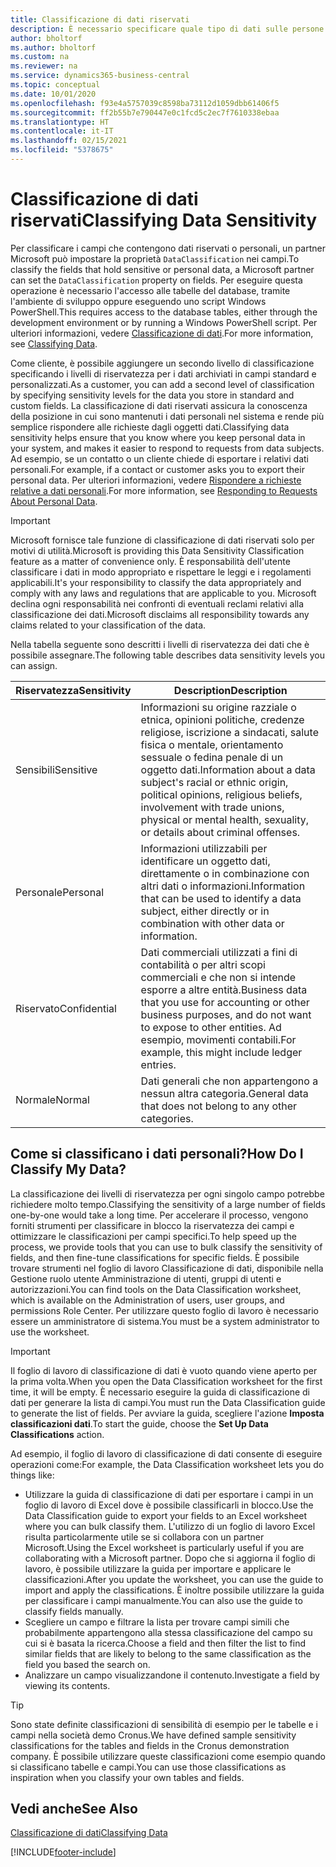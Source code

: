 ```yaml
---
title: Classificazione di dati riservati
description: È necessario specificare quale tipo di dati sulle persone memorizzare in modo da rispondere alle richieste dell'oggetto dati.
author: bholtorf
ms.author: bholtorf
ms.custom: na
ms.reviewer: na
ms.service: dynamics365-business-central
ms.topic: conceptual
ms.date: 10/01/2020
ms.openlocfilehash: f93e4a5757039c8598ba73112d1059dbb61406f5
ms.sourcegitcommit: ff2b55b7e790447e0c1fcd5c2ec7f7610338ebaa
ms.translationtype: HT
ms.contentlocale: it-IT
ms.lasthandoff: 02/15/2021
ms.locfileid: "5378675"
---
```

# <a name="classifying-data-sensitivity"></a><span data-ttu-id="b62e2-103">Classificazione di dati riservati</span><span class="sxs-lookup"><span data-stu-id="b62e2-103">Classifying Data Sensitivity</span></span>
<span data-ttu-id="b62e2-104">Per classificare i campi che contengono dati riservati o personali, un partner Microsoft può impostare la proprietà ```DataClassification``` nei campi.</span><span class="sxs-lookup"><span data-stu-id="b62e2-104">To classify the fields that hold sensitive or personal data, a Microsoft partner can set the ```DataClassification``` property on fields.</span></span> <span data-ttu-id="b62e2-105">Per eseguire questa operazione è necessario l'accesso alle tabelle del database, tramite l'ambiente di sviluppo oppure eseguendo uno script Windows PowerShell.</span><span class="sxs-lookup"><span data-stu-id="b62e2-105">This requires access to the database tables, either through the development environment or by running a Windows PowerShell script.</span></span> <span data-ttu-id="b62e2-106">Per ulteriori informazioni, vedere [Classificazione di dati](/dynamics365/business-central/dev-itpro/developer/devenv-classifying-data).</span><span class="sxs-lookup"><span data-stu-id="b62e2-106">For more information, see [Classifying Data](/dynamics365/business-central/dev-itpro/developer/devenv-classifying-data).</span></span>  

<span data-ttu-id="b62e2-107">Come cliente, è possibile aggiungere un secondo livello di classificazione specificando i livelli di riservatezza per i dati archiviati in campi standard e personalizzati.</span><span class="sxs-lookup"><span data-stu-id="b62e2-107">As a customer, you can add a second level of classification by specifying sensitivity levels for the data you store in standard and custom fields.</span></span> <span data-ttu-id="b62e2-108">La classificazione di dati riservati assicura la conoscenza della posizione in cui sono mantenuti i dati personali nel sistema e rende più semplice rispondere alle richieste dagli oggetti dati.</span><span class="sxs-lookup"><span data-stu-id="b62e2-108">Classifying data sensitivity helps ensure that you know where you keep personal data in your system, and makes it easier to respond to requests from data subjects.</span></span> <span data-ttu-id="b62e2-109">Ad esempio, se un contatto o un cliente chiede di esportare i relativi dati personali.</span><span class="sxs-lookup"><span data-stu-id="b62e2-109">For example, if a contact or customer asks you to export their personal data.</span></span> <span data-ttu-id="b62e2-110">Per ulteriori informazioni, vedere [Rispondere a richieste relative a dati personali](admin-responding-to-requests-about-personal-data.md).</span><span class="sxs-lookup"><span data-stu-id="b62e2-110">For more information, see [Responding to Requests About Personal Data](admin-responding-to-requests-about-personal-data.md).</span></span>

> [!Important]
> <span data-ttu-id="b62e2-111">Microsoft fornisce tale funzione di classificazione di dati riservati solo per motivi di utilità.</span><span class="sxs-lookup"><span data-stu-id="b62e2-111">Microsoft is providing this Data Sensitivity Classification feature as a matter of convenience only.</span></span> <span data-ttu-id="b62e2-112">È responsabilità dell'utente classificare i dati in modo appropriato e rispettare le leggi e i regolamenti applicabili.</span><span class="sxs-lookup"><span data-stu-id="b62e2-112">It's your responsibility to classify the data appropriately and comply with any laws and regulations that are applicable to you.</span></span> <span data-ttu-id="b62e2-113">Microsoft declina ogni responsabilità nei confronti di eventuali reclami relativi alla classificazione dei dati.</span><span class="sxs-lookup"><span data-stu-id="b62e2-113">Microsoft disclaims all responsibility towards any claims related to your classification of the data.</span></span>  

<span data-ttu-id="b62e2-114">Nella tabella seguente sono descritti i livelli di riservatezza dei dati che è possibile assegnare.</span><span class="sxs-lookup"><span data-stu-id="b62e2-114">The following table describes data sensitivity levels you can assign.</span></span>

|<span data-ttu-id="b62e2-115">Riservatezza</span><span class="sxs-lookup"><span data-stu-id="b62e2-115">Sensitivity</span></span>|<span data-ttu-id="b62e2-116">Description</span><span class="sxs-lookup"><span data-stu-id="b62e2-116">Description</span></span>|
|----|----|
|<span data-ttu-id="b62e2-117">Sensibili</span><span class="sxs-lookup"><span data-stu-id="b62e2-117">Sensitive</span></span> | <span data-ttu-id="b62e2-118">Informazioni su origine razziale o etnica, opinioni politiche, credenze religiose, iscrizione a sindacati, salute fisica o mentale, orientamento sessuale o fedina penale di un oggetto dati.</span><span class="sxs-lookup"><span data-stu-id="b62e2-118">Information about a data subject's racial or ethnic origin, political opinions, religious beliefs, involvement with trade unions, physical or mental health, sexuality, or details about criminal offenses.</span></span> |
|<span data-ttu-id="b62e2-119">Personale</span><span class="sxs-lookup"><span data-stu-id="b62e2-119">Personal</span></span> | <span data-ttu-id="b62e2-120">Informazioni utilizzabili per identificare un oggetto dati, direttamente o in combinazione con altri dati o informazioni.</span><span class="sxs-lookup"><span data-stu-id="b62e2-120">Information that can be used to identify a data subject, either directly or in combination with other data or information.</span></span>|
|<span data-ttu-id="b62e2-121">Riservato</span><span class="sxs-lookup"><span data-stu-id="b62e2-121">Confidential</span></span> | <span data-ttu-id="b62e2-122">Dati commerciali utilizzati a fini di contabilità o per altri scopi commerciali e che non si intende esporre a altre entità.</span><span class="sxs-lookup"><span data-stu-id="b62e2-122">Business data that you use for accounting or other business purposes, and do not want to expose to other entities.</span></span> <span data-ttu-id="b62e2-123">Ad esempio, movimenti contabili.</span><span class="sxs-lookup"><span data-stu-id="b62e2-123">For example, this might include ledger entries.</span></span>|
|<span data-ttu-id="b62e2-124">Normale</span><span class="sxs-lookup"><span data-stu-id="b62e2-124">Normal</span></span> | <span data-ttu-id="b62e2-125">Dati generali che non appartengono a nessun altra categoria.</span><span class="sxs-lookup"><span data-stu-id="b62e2-125">General data that does not belong to any other categories.</span></span>|

## <a name="how-do-i-classify-my-data"></a><span data-ttu-id="b62e2-126">Come si classificano i dati personali?</span><span class="sxs-lookup"><span data-stu-id="b62e2-126">How Do I Classify My Data?</span></span>
<span data-ttu-id="b62e2-127">La classificazione dei livelli di riservatezza per ogni singolo campo potrebbe richiedere molto tempo.</span><span class="sxs-lookup"><span data-stu-id="b62e2-127">Classifying the sensitivity of a large number of fields one-by-one would take a long time.</span></span> <span data-ttu-id="b62e2-128">Per accelerare il processo, vengono forniti strumenti per classificare in blocco la riservatezza dei campi e ottimizzare le classificazioni per campi specifici.</span><span class="sxs-lookup"><span data-stu-id="b62e2-128">To help speed up the process, we provide tools that you can use to bulk classify the sensitivity of fields, and then fine-tune classifications for specific fields.</span></span> <span data-ttu-id="b62e2-129">È possibile trovare strumenti nel foglio di lavoro Classificazione di dati, disponibile nella Gestione ruolo utente Amministrazione di utenti, gruppi di utenti e autorizzazioni.</span><span class="sxs-lookup"><span data-stu-id="b62e2-129">You can find tools on the Data Classification worksheet, which is available on the Administration of users, user groups, and permissions Role Center.</span></span> <span data-ttu-id="b62e2-130">Per utilizzare questo foglio di lavoro è necessario essere un amministratore di sistema.</span><span class="sxs-lookup"><span data-stu-id="b62e2-130">You must be a system administrator to use the worksheet.</span></span>

> [!Important]
> <span data-ttu-id="b62e2-131">Il foglio di lavoro di classificazione di dati è vuoto quando viene aperto per la prima volta.</span><span class="sxs-lookup"><span data-stu-id="b62e2-131">When you open the Data Classification worksheet for the first time, it will be empty.</span></span> <span data-ttu-id="b62e2-132">È necessario eseguire la guida di classificazione di dati per generare la lista di campi.</span><span class="sxs-lookup"><span data-stu-id="b62e2-132">You must run the Data Classification guide to generate the list of fields.</span></span> <span data-ttu-id="b62e2-133">Per avviare la guida, scegliere l'azione **Imposta classificazioni dati**.</span><span class="sxs-lookup"><span data-stu-id="b62e2-133">To start the guide, choose the **Set Up Data Classifications** action.</span></span>

<span data-ttu-id="b62e2-134">Ad esempio, il foglio di lavoro di classificazione di dati consente di eseguire operazioni come:</span><span class="sxs-lookup"><span data-stu-id="b62e2-134">For example, the Data Classification worksheet lets you do things like:</span></span>  

* <span data-ttu-id="b62e2-135">Utilizzare la guida di classificazione di dati per esportare i campi in un foglio di lavoro di Excel dove è possibile classificarli in blocco.</span><span class="sxs-lookup"><span data-stu-id="b62e2-135">Use the Data Classification guide to export your fields to an Excel worksheet where you can bulk classify them.</span></span> <span data-ttu-id="b62e2-136">L'utilizzo di un foglio di lavoro Excel risulta particolarmente utile se si collabora con un partner Microsoft.</span><span class="sxs-lookup"><span data-stu-id="b62e2-136">Using the Excel worksheet is particularly useful if you are collaborating with a Microsoft partner.</span></span> <span data-ttu-id="b62e2-137">Dopo che si aggiorna il foglio di lavoro, è possibile utilizzare la guida per importare e applicare le classificazioni.</span><span class="sxs-lookup"><span data-stu-id="b62e2-137">After you update the worksheet, you can use the guide to import and apply the classifications.</span></span> <span data-ttu-id="b62e2-138">È inoltre possibile utilizzare la guida per classificare i campi manualmente.</span><span class="sxs-lookup"><span data-stu-id="b62e2-138">You can also use the guide to classify fields manually.</span></span>  
* <span data-ttu-id="b62e2-139">Scegliere un campo e filtrare la lista per trovare campi simili che probabilmente appartengono alla stessa classificazione del campo su cui si è basata la ricerca.</span><span class="sxs-lookup"><span data-stu-id="b62e2-139">Choose a field and then filter the list to find similar fields that are likely to belong to the same classification as the field you based the search on.</span></span>  
* <span data-ttu-id="b62e2-140">Analizzare un campo visualizzandone il contenuto.</span><span class="sxs-lookup"><span data-stu-id="b62e2-140">Investigate a field by viewing its contents.</span></span>  

> [!Tip]
> <span data-ttu-id="b62e2-141">Sono state definite classificazioni di sensibilità di esempio per le tabelle e i campi nella società demo Cronus.</span><span class="sxs-lookup"><span data-stu-id="b62e2-141">We have defined sample sensitivity classifications for the tables and fields in the Cronus demonstration company.</span></span> <span data-ttu-id="b62e2-142">È possibile utilizzare queste classificazioni come esempio quando si classificano tabelle e campi.</span><span class="sxs-lookup"><span data-stu-id="b62e2-142">You can use those classifications as inspiration when you classify your own tables and fields.</span></span>

## <a name="see-also"></a><span data-ttu-id="b62e2-143">Vedi anche</span><span class="sxs-lookup"><span data-stu-id="b62e2-143">See Also</span></span>

[<span data-ttu-id="b62e2-144">Classificazione di dati</span><span class="sxs-lookup"><span data-stu-id="b62e2-144">Classifying Data</span></span>](/dynamics365/business-central/dev-itpro/developer/devenv-classifying-data)  


[!INCLUDE[footer-include](includes/footer-banner.md)]